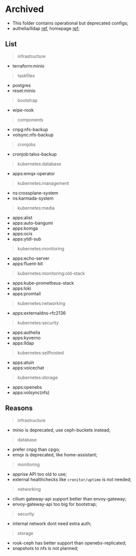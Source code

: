 # Archived

- This folder contains operational but deprecated configs;
- authelia/lldap [ref](https://github.com/search?q=repo%3Amchestr%2Fhome-cluster%20OAUTH_CLIENT&type=code), homepage [ref](https://github.com/search?q=repo%3Amchestr%2Fhome-cluster+gethomepage&type=code);

## List

> infrastructure

- terraform:minio

> taskfiles

- postgres
- reset:minio

> bootstrap

- wipe-rook

> components

- cnpg:nfs-backup
- volsync:nfs-backup

> cronjobs

- cronjob:talos-backup

> kubernetes:database

- apps:emqx-operator

> kubernetes:management

- ns:crossplane-system
- ns:karmada-system

> kubernetes:media

- apps:alist
- apps:auto-bangumi
- apps:komga
- apps:ocis
- apps:ytdl-sub

> kubernetes:monitoring

- apps:echo-server
- apps:fluent-bit

> kubernetes:monitoring:old-stack

- apps:kube-prometheus-stack
- apps:loki
- apps:promtail

> kubernetes:networking

- apps:externaldns-rfc2136

> kubernetes:security

- apps:authelia
- apps:kyverno
- apps:lldap

> kubernetes:selfhosted

- apps:atuin
- apps:voicechat

> kubernetes:storage

- apps:openebs
- apps:volsync(nfs)

## Reasons

> infrastructure

- minio is deprecated, use ceph-buckets instead;

> database

- prefer cnpg than cpgo;
- emqx is deprecated, like home-assistant;

> monitoring

- apprise API too old to use;
- external healthchecks like `cronitor/uptime` is not needed;

> networking

- cilium gateway-api support better than envoy-gateway;
- envoy-gateway-api too big for bootstrap;

> security

- internal network dont need extra auth;

> storage

- rook-ceph has better support than openebs-replicated;
- snapshots to nfs is not planned;
